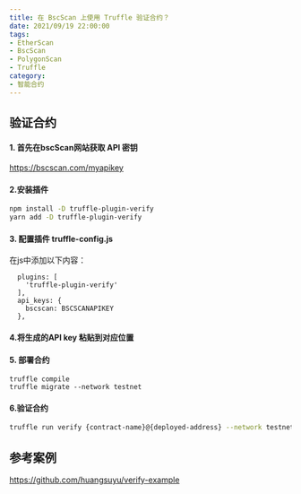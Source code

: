 ```yaml
---
title: 在 BscScan 上使用 Truffle 验证合约？
date: 2021/09/19 22:00:00
tags:
- EtherScan
- BscScan
- PolygonScan
- Truffle
category:
- 智能合约
---
```


## 验证合约

#### 1. 首先在bscScan网站获取 API 密钥

https://bscscan.com/myapikey

#### 2.安装插件

```bash
npm install -D truffle-plugin-verify
yarn add -D truffle-plugin-verify
```

<!-- more -->

#### 3. 配置插件 truffle-config.js

在js中添加以下内容：

```
  plugins: [
    'truffle-plugin-verify'
  ],
  api_keys: {
    bscscan: BSCSCANAPIKEY
  },
```

#### 4.将生成的API key 粘贴到对应位置

#### 5. 部署合约

```
truffle compile
truffle migrate --network testnet
```

#### 6.验证合约

```bash
truffle run verify {contract-name}@{deployed-address} --network testnet
```

## 参考案例

https://github.com/huangsuyu/verify-example